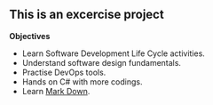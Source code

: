## This is an excercise project
**Objectives**
* Learn Software Development Life Cycle activities. 
* Understand software design fundamentals. 
* Practise DevOps tools. 
* Hands on C# with more codings. 
* Learn [Mark Down](https://www.markdowntutorial.com/). 